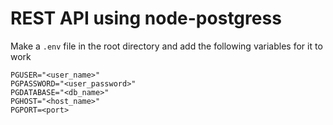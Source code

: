 # REST API using node-postgress

Make a `.env` file in the root directory and add the following variables for it
to work

```.env
PGUSER="<user_name>"
PGPASSWORD="<user_password>"
PGDATABASE="<db_name>"
PGHOST="<host_name>"
PGPORT=<port>
```
